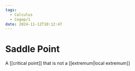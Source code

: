 ```yaml
---
tags:
  - Calculus
  - Cegep/1
date: 2024-11-12T10:12:47
---
```


# Saddle Point

A [[critical point]] that is not a [[extremum|local extremum]]

